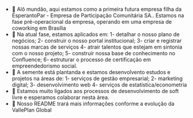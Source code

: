 - 👋 Alô mundão, aqui estamos como a primeira futura empresa filha da EsperantoPar - Empresa de Participação Comunitária SA.. Estamos na fase pré-operacional da empresa, operando em uma empresa de coworking em Brasília
- 👀 Na atual fase, estamos aplicados em:
  1- detalhar o nosso plano de negócios;
  2- construir o nosso portal institucional;
  3- criar e registrar nossas marcas de serviços
  4- atrair talentos que estejam em sintonia com o nosso projeto;
  5- construir nossa base de conhecimento no Confluence;
  6- estruturar o processo de certificação em empreendedorismo social.
- 🌱 A semente está plantanda e estamos desenvolvento estudos e projetos na áreas de:
  1- serviços de gestão empresarial;
  2- marketing digital;
  3- desenvolvimento web
  4- serviços de estatística/econometria
- 💞️ Estamos muito ligados aos processos de desenvolvimento de soft livre e esperamos colaborar nesta área.
- 🌱 Nosso README trará mais informações conforme a evolução da VallePlan Global

<!---
Valleplan/Valleplan is a ✨ special ✨ repository because its `README.md` (this file) appears on your GitHub profile.
You can click the Preview link to take a look at your changes.
--->
